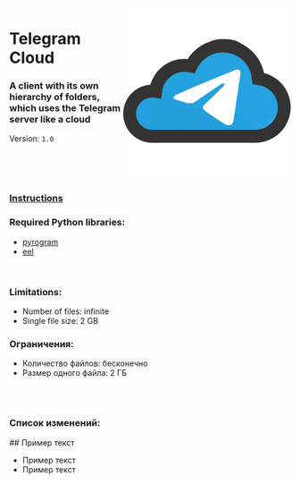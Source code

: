 <img src="TelegramCloud/Web/images/TelegramCloud.png" width="300" align="right">

# Telegram Cloud

### A client with its own hierarchy of folders, which uses the Telegram server like a cloud

Version: <a id="version"><code>1.0</code></a>

</br></br></br>

### <a href="https://superzombi.github.io/Telegram_Cloud/">Instructions</a>

### Required Python libraries:

<ul>
 <li><a href="https://pypi.org/project/Pyrogram/">pyrogram</a></li>
  <li><a href="https://pypi.org/project/Eel/">eel</a></li>
</ul>

</br>


### Limitations:

<ul>
 <li>Number of files: infinite</li>
  <li>Single file size: 2 GB</li>
</ul>

### Ограничения:

<ul>
 <li>Количество файлов: бесконечно</li>
  <li>Размер одного файла: 2 ГБ</li>
</ul>

</br></br>

### Список изменений:

<div id="change_list">
## Пример текст
<ul>
 <li>Пример текст</li>
  <li>Пример текст</li>
</ul>
 </div>
